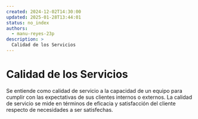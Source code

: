```yaml
---
created: 2024-12-02T14:30:00
updated: 2025-01-28T13:44:01
status: no_index
authors:
  - manu-reyes-23p
description: >
  Calidad de los Servicios
---
```


# Calidad de los Servicios

Se entiende como calidad de servicio a la capacidad de un equipo para cumplir con las expectativas de sus clientes internos o externos. La calidad de servicio se mide en términos de eficacia y satisfacción del cliente respecto de necesidades a ser satisfechas.
